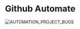 # Github Automate

![AUTOMATION_PROJECT_BUGS](https://github.com/aareid10/github-automate/workflows/AUTOMATION_PROJECT_BUGS/badge.svg)
